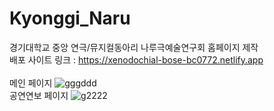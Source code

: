 # Kyonggi_Naru
경기대학교 중앙 연극/뮤지컬동아리 나루극예술연구회 홈페이지 제작 <br>
배포 사이트 링크 : https://xenodochial-bose-bc0772.netlify.app <br>
<br>메인 페이지
![gggddd](https://user-images.githubusercontent.com/59468442/120508054-57fb5580-c402-11eb-9c40-396dfc8f5945.gif)
<br> 공연연보 페이지
![g2222](https://user-images.githubusercontent.com/59468442/120508365-9db81e00-c402-11eb-9911-a5c5d2b3fead.gif)
